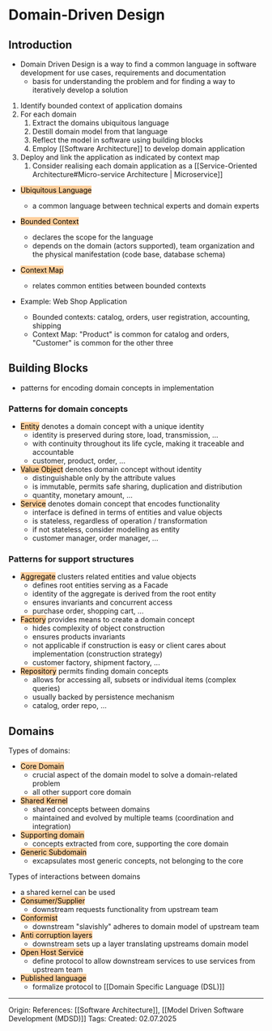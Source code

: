 # Domain-Driven Design

## Introduction

- Domain Driven Design is a way to find a common language in software development for use cases, requirements and documentation
	- basis for understanding the problem and for finding a way to iteratively develop a solution

1. Identify bounded context of application domains
2. For each domain
	1. Extract the domains ubiquitous language
	2. Destill domain model from that language
	3. Reflect the model in software using building blocks
	4. Employ [[Software Architecture]] to develop domain application
3. Deploy and link the application as indicated by context map
	1. Consider realising each domain application as a [[Service-Oriented Architecture#Micro-service Architecture | Microservice]]

- <mark style="background: #FFB86CA6;">Ubiquitous Language</mark>
	- a common language between technical experts and domain experts
- <mark style="background: #FFB86CA6;">Bounded Context</mark>
	- declares the scope for the language
	- depends on the domain (actors supported), team organization and the physical manifestation (code base, database schema)
- <mark style="background: #FFB86CA6;">Context Map</mark> 
	- relates common entities between bounded contexts

- Example: Web Shop Application
	- Bounded contexts: catalog, orders, user registration, accounting, shipping
	- Context Map: "Product" is common for catalog and orders, "Customer" is common for the other three

## Building Blocks

- patterns for encoding domain concepts in implementation

### Patterns for domain concepts

- <mark style="background: #FFB86CA6;">Entity</mark> denotes a domain concept with a unique identity
	- identity is preserved during store, load, transmission, ...
	- with continuity throughout its life cycle, making it traceable and accountable
	- customer, product, order, ...
- <mark style="background: #FFB86CA6;">Value Object</mark> denotes domain concept without identity
	- distinguishable only by the attribute values
	- is immutable, permits safe sharing, duplication and distribution
	- quantity, monetary amount, ...
- <mark style="background: #FFB86CA6;">Service</mark> denotes domain concept that encodes functionality
	- interface is defined in terms of entities and value objects
	- is stateless, regardless of operation / transformation
	- if not stateless, consider modelling as entity
	- customer manager, order manager, ...

### Patterns for support structures

- <mark style="background: #FFB86CA6;">Aggregate</mark> clusters related entities and value objects
	- defines root entities serving as a Facade
	- identity of the aggregate is derived from the root entity
	- ensures invariants and concurrent access
	- purchase order, shopping cart, ...
- <mark style="background: #FFB86CA6;">Factory</mark> provides means to create a domain concept
	- hides complexity of object construction
	- ensures products invariants
	- not applicable if construction is easy or client cares about implementation (construction strategy)
	- customer factory, shipment factory, ...
- <mark style="background: #FFB86CA6;">Repository</mark> permits finding domain concepts
	- allows for accessing all, subsets or individual items (complex queries)
	- usually backed by persistence mechanism
	- catalog, order repo, ...

## Domains

Types of domains:
- <mark style="background: #FFB86CA6;">Core Domain</mark>
	- crucial aspect of the domain model to solve a domain-related problem
	- all other support core domain
- <mark style="background: #FFB86CA6;">Shared Kernel</mark>
	- shared concepts between domains
	- maintained and evolved by multiple teams (coordination and integration)
- <mark style="background: #FFB86CA6;">Supporting domain</mark> 
	- concepts extracted from core, supporting the core domain
- <mark style="background: #FFB86CA6;">Generic Subdomain</mark> 
	- excapsulates most generic concepts, not belonging to the core

Types of interactions between domains
- a shared kernel can be used
- <mark style="background: #FFB86CA6;">Consumer/Supplier</mark>
	- downstream requests functionality from upstream team
- <mark style="background: #FFB86CA6;">Conformist</mark>
	- downstream "slavishly" adheres to domain model of upstream team
- <mark style="background: #FFB86CA6;">Anti corruption layers</mark>
	- downstream sets up a layer translating upstreams domain model
- <mark style="background: #FFB86CA6;">Open Host Service</mark>
	- define protocol to allow downstream services to use services from upstream team
- <mark style="background: #FFB86CA6;">Published language</mark>
	- formalize protocol to [[Domain Specific Language (DSL)]]

---

Origin: 
References: [[Software Architecture]], [[Model Driven Software Development (MDSD)]]
Tags: 
Created: 02.07.2025

